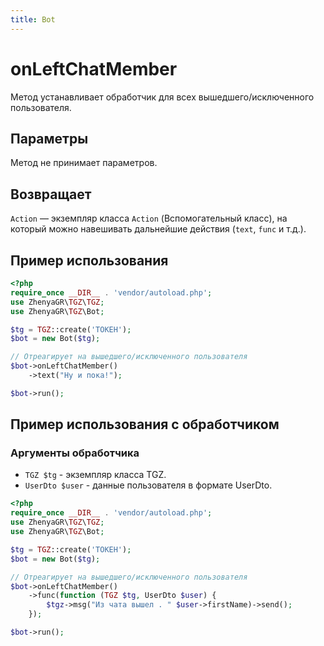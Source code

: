 ```yaml
---
title: Bot
---
```


# onLeftChatMember
Метод устанавливает обработчик для всех вышедшего/исключенного пользователя.

## Параметры
Метод не принимает параметров.

## Возвращает
`Action` — экземпляр класса `Action` (Вспомогательный класс), на который можно навешивать дальнейшие действия (`text`, `func` и т.д.).

## Пример использования
```php
<?php
require_once __DIR__ . 'vendor/autoload.php';
use ZhenyaGR\TGZ\TGZ;
use ZhenyaGR\TGZ\Bot;

$tg = TGZ::create('ТОКЕН');
$bot = new Bot($tg);

// Отреагирует на вышедшего/исключенного пользователя
$bot->onLeftChatMember()
    ->text("Ну и пока!");

$bot->run();
```

## Пример использования с обработчиком

### Аргументы обработчика
- `TGZ $tg` - экземпляр класса TGZ.
- `UserDto $user` - данные пользователя в формате UserDto.

```php
<?php
require_once __DIR__ . 'vendor/autoload.php';
use ZhenyaGR\TGZ\TGZ;
use ZhenyaGR\TGZ\Bot;

$tg = TGZ::create('ТОКЕН');
$bot = new Bot($tg);

// Отреагирует на вышедшего/исключенного пользователя
$bot->onLeftChatMember()
    ->func(function (TGZ $tg, UserDto $user) {
        $tgz->msg("Из чата вышел . " $user->firstName)->send();
    });

$bot->run();
```